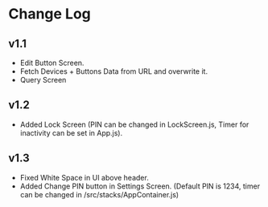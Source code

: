 # Change Log

## v1.1

- Edit Button Screen.
- Fetch Devices + Buttons Data from URL and overwrite it.
- Query Screen

## v1.2

- Added Lock Screen (PIN can be changed in LockScreen.js, Timer for inactivity can be set in App.js).

## v1.3

- Fixed White Space in UI above header.
- Added Change PIN button in Settings Screen. (Default PIN is 1234, timer can be changed in /src/stacks/AppContainer.js)
